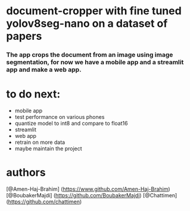 # document-cropper with fine tuned yolov8seg-nano on a dataset of papers

### The app crops the document from an image using image segmentation, for now we have a mobile app and a streamlit app and make a web app.

# to do next:

- mobile app
- test performance on various phones
- quantize model to int8 and compare to float16
- streamlit
- web app
- retrain on more data
- maybe maintain the project

# authors

[@Amen-Haj-Brahim] (https://www.github.com/Amen-Haj-Brahim)
[@BoubakerMajdi] (https://github.com/BoubakerMajdi)
[@Chattimen] (https://github.com/chattimen)
